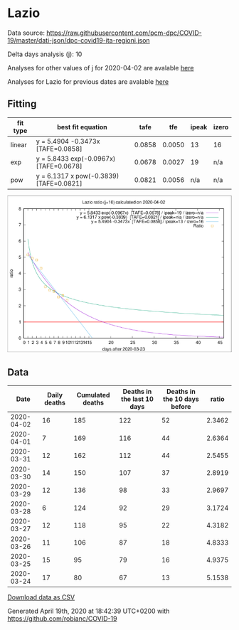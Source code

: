 # Lazio

Data source: https://raw.githubusercontent.com/pcm-dpc/COVID-19/master/dati-json/dpc-covid19-ita-regioni.json

Delta days analysis (j): 10

Analyses for other values of j for 2020-04-02 are avalable [here](../2020-04-02/README.md)

Analyses for Lazio for previous dates are avalable [here](../README.md)

## Fitting 
|fit type|best fit equation|tafe|tfe|ipeak|izero|
|-------|-----|--------|------|---|---|
|linear|y = 5.4904 -0.3473x  [TAFE=0.0858]|0.0858|0.0050|13|16|
|exp|y = 5.8433 exp(-0.0967x)  [TAFE=0.0678]|0.0678|0.0027|19|n/a|
|pow|y = 6.1317 x pow(-0.3839)  [TAFE=0.0821]|0.0821|0.0056|n/a|n/a|

![Plot](COVID-19_lazio_j10_2020-04-02.png)

## Data
|Date|Daily deaths|Cumulated deaths|Deaths in the last 10 days|Deaths in the 10 days before|ratio|
|----|----------|-----------|-------|--------------------|-----|
|2020-04-02|16|185|122|52|2.3462|
|2020-04-01|7|169|116|44|2.6364|
|2020-03-31|12|162|112|44|2.5455|
|2020-03-30|14|150|107|37|2.8919|
|2020-03-29|12|136|98|33|2.9697|
|2020-03-28|6|124|92|29|3.1724|
|2020-03-27|12|118|95|22|4.3182|
|2020-03-26|11|106|87|18|4.8333|
|2020-03-25|15|95|79|16|4.9375|
|2020-03-24|17|80|67|13|5.1538|

[Download data as CSV](COVID-19_lazio_j10_2020-04-02.csv)

Generated April 19th, 2020 at 18:42:39 UTC+0200 with https://github.com/robianc/COVID-19
